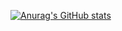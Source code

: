 [![Anurag's GitHub stats](https://github-readme-stats.vercel.app/api?username=krap730&count_private=true&show_icons=true&theme=cobalt)](https://github.com/anuraghazra/github-readme-stats)
